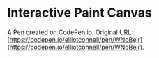 # Interactive Paint Canvas

A Pen created on CodePen.io. Original URL: [https://codepen.io/elliotconnell/pen/WNoBejr](https://codepen.io/elliotconnell/pen/WNoBejr).


